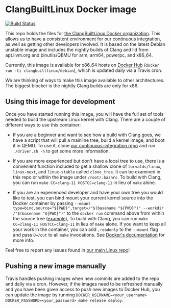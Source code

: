 # ClangBuiltLinux Docker image

[![Build Status](https://api.travis-ci.com/ClangBuiltLinux/dockerimage.svg?branch=master)](https://api.travis-ci.com/ClangBuiltLinux/dockerimage.svg?branch=master)

This repo holds the files for [the ClangBuiltLinux Docker organization](https://hub.docker.com/r/clangbuiltlinux/). This allows us to have a consistent environment for our continuous integration, as well as getting other developers involved. It is based on the latest Debian unstable image and includes the nightly builds of Clang and lld from apt.llvm.org and binutils/QEMU for arm, arm64, powerpc, and x86_64.

Currently, this image is available for x86_64 hosts on [Docker Hub](https://hub.docker.com/r/clangbuiltlinux/debian/) (`docker run -ti clangbuiltlinux/debian`), which is updated daily via a Travis cron.

We are thinking of ways to make this image available to other architectures. The biggest blocker is the nightly Clang builds are only for x86.

## Using this image for development

Once you have started running this image, you will have the full set of tools needed to build the upstream Linux kernel with Clang. There are a couple of different ways to use this container:

* If you are a beginner and want to see how a build with Clang goes, we have a script that will pull a mainline tree, build a kernel image, and boot it in QEMU. To use it, clone [our continuous-integration repo](https://github.com/ClangBuiltLinux/continuous-integration) and run `./driver.sh -h` to get some more information.

* If you are more experienced but don't have a local tree to use, there is a convenient function included to get a shallow clone of `torvalds/linux`, `linux-next`, and `linux-stable` called `clone_tree`. It can be examined in this repo or within the image under `/root/.bashrc`. To build with Clang, you can run `make CC=clang-11 HOSTCC=clang-11` in lieu of `make` alone.

* If you are an experienced developer and have your own tree you would like to test, you can bind mount your current kernel source into the Docker container by passing `--mount type=bind,source="${PWD}",target=/"$(basename "${PWD}")" --workdir /"$(basename "${PWD}")"` to the `docker run` command above from within the source tree ([example](https://github.com/nathanchance/scripts/blob/82ac3b27f635/snippets/cbl#L344-L349)), To build with Clang, you can run `make CC=clang-11 HOSTCC=clang-11` in lieu of `make` alone. If you want to keep all your work in the container, you can add `,readonly` to the `--mount` flag and pass `O=/out` to all `make` invocations. See [Docker's documentation](https://docs.docker.com/storage/bind-mounts/) for more info.

Feel free to report any issues found in [our main Linux repo](https://github.com/ClangBuiltLinux/linux/issues)!

## Pushing a new image manually

Travis handles pushing images when new commits are added to the repo and daily via a cron. However, if the images need to be refreshed manually and you have been given access to push new images to Docker Hub, you can update the image by running `DOCKER_USERNAME=<your_username> DOCKER_PASSWORD=<your_password> make release deploy`.
